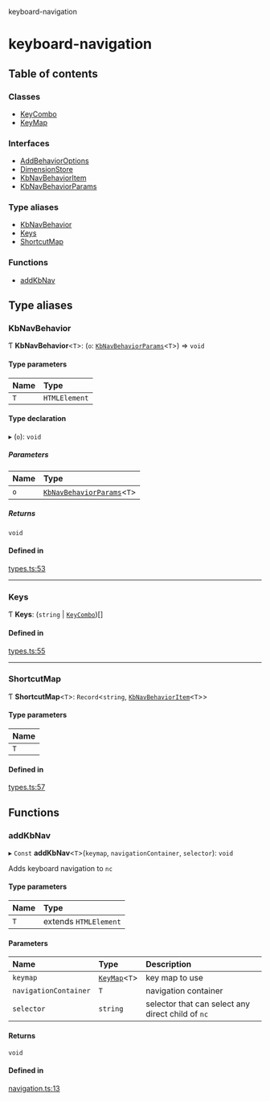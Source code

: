 keyboard-navigation

# keyboard-navigation

## Table of contents

### Classes

- [KeyCombo](classes/KeyCombo.md)
- [KeyMap](classes/KeyMap.md)

### Interfaces

- [AddBehaviorOptions](interfaces/AddBehaviorOptions.md)
- [DimensionStore](interfaces/DimensionStore.md)
- [KbNavBehaviorItem](interfaces/KbNavBehaviorItem.md)
- [KbNavBehaviorParams](interfaces/KbNavBehaviorParams.md)

### Type aliases

- [KbNavBehavior](README.md#kbnavbehavior)
- [Keys](README.md#keys)
- [ShortcutMap](README.md#shortcutmap)

### Functions

- [addKbNav](README.md#addkbnav)

## Type aliases

### KbNavBehavior

Ƭ **KbNavBehavior**<`T`\>: (`o`: [`KbNavBehaviorParams`](interfaces/KbNavBehaviorParams.md)<`T`\>) => `void`

#### Type parameters

| Name | Type |
| :------ | :------ |
| `T` | `HTMLElement` |

#### Type declaration

▸ (`o`): `void`

##### Parameters

| Name | Type |
| :------ | :------ |
| `o` | [`KbNavBehaviorParams`](interfaces/KbNavBehaviorParams.md)<`T`\> |

##### Returns

`void`

#### Defined in

[types.ts:53](https://github.com/harshulvijay/keyboard-navigation/blob/b9c7092/lib/types.ts#L53)

___

### Keys

Ƭ **Keys**: (`string` \| [`KeyCombo`](classes/KeyCombo.md))[]

#### Defined in

[types.ts:55](https://github.com/harshulvijay/keyboard-navigation/blob/b9c7092/lib/types.ts#L55)

___

### ShortcutMap

Ƭ **ShortcutMap**<`T`\>: `Record`<`string`, [`KbNavBehaviorItem`](interfaces/KbNavBehaviorItem.md)<`T`\>\>

#### Type parameters

| Name |
| :------ |
| `T` |

#### Defined in

[types.ts:57](https://github.com/harshulvijay/keyboard-navigation/blob/b9c7092/lib/types.ts#L57)

## Functions

### addKbNav

▸ `Const` **addKbNav**<`T`\>(`keymap`, `navigationContainer`, `selector`): `void`

Adds keyboard navigation to `nc`

#### Type parameters

| Name | Type |
| :------ | :------ |
| `T` | extends `HTMLElement` |

#### Parameters

| Name | Type | Description |
| :------ | :------ | :------ |
| `keymap` | [`KeyMap`](classes/KeyMap.md)<`T`\> | key map to use |
| `navigationContainer` | `T` | navigation container |
| `selector` | `string` | selector that can select any direct child of `nc` |

#### Returns

`void`

#### Defined in

[navigation.ts:13](https://github.com/harshulvijay/keyboard-navigation/blob/b9c7092/lib/navigation.ts#L13)
